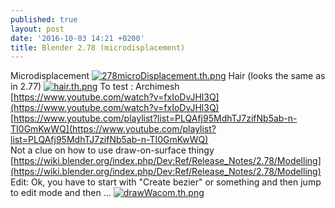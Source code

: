 ```yaml
---
published: true
layout: post
date: '2016-10-03 14:21 +0200'
title: Blender 2.78 (microdisplacement)
---
```

Microdisplacement
[![278microDisplacement.th.png](https://cdn.scrot.moe/images/2016/10/03/278microDisplacement.th.png)](https://cdn.scrot.moe/images/2016/10/03/278microDisplacement.png)
Hair (looks the same as in 2.77)
[![hair.th.png](https://cdn.scrot.moe/images/2016/10/03/hair.th.png)](https://scrot.moe/image/R9iy)
To test : Archimesh  
[https://www.youtube.com/watch?v=fxIoDvJHl3Q](https://www.youtube.com/watch?v=fxIoDvJHl3Q)  
[https://www.youtube.com/playlist?list=PLQAfj95MdhTJ7zifNb5ab-n-TI0GmKwWQ](https://www.youtube.com/playlist?list=PLQAfj95MdhTJ7zifNb5ab-n-TI0GmKwWQ)  
Not a clue on how to use draw-on-surface thingy  
[https://wiki.blender.org/index.php/Dev:Ref/Release_Notes/2.78/Modelling](https://wiki.blender.org/index.php/Dev:Ref/Release_Notes/2.78/Modelling)
Edit: Ok, you have to start with "Create bezier" or something and then jump to edit mode and then ...
[![drawWacom.th.png](https://cdn.scrot.moe/images/2016/10/03/drawWacom.th.png)](https://cdn.scrot.moe/images/2016/10/03/drawWacom.png)
